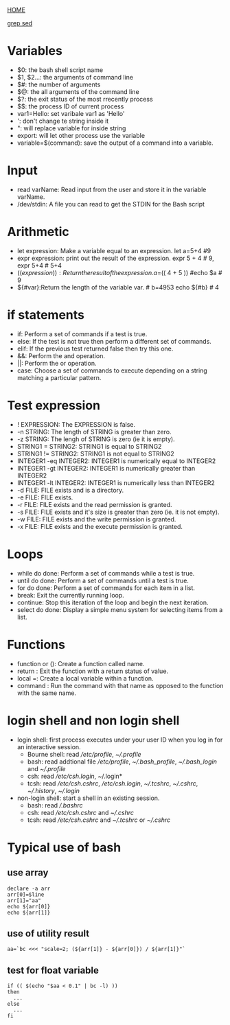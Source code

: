 [HOME](../README.md)

[grep sed](grepAndSed.md)

# Variables
* $0: the bash shell script name
* $1, $2...: the arguments of command line
* $#: the number of arguments
* $@: the all arguments of the command line
* $?: the exit status of the most rrecently process
* $$: the process ID of current process
* var1=Hello: set varibale  var1 as 'Hello'
* ': don't change te string inside it
* ": will replace variable for inside string
* export: will let other process use the variable
* variable=$(command): save the output of a command into a variable.

# Input
* read varName: Read input from the user and store it in the variable varName.
* /dev/stdin: A file you can read to get the STDIN for the Bash script

# Arithmetic
* let expression: Make a variable equal to an expression. let a=5+4 #9
* expr expression: print out the result of the expression. expr 5 + 4 # 9, expr 5+4 # 5+4
* $(( expression )): Return the result of the expression. a=$(( 4 + 5 )) #echo $a # 9
* ${#var}:Return the length of the variable var. # b=4953 echo ${#b} # 4

# if statements
* if: Perform a set of commands if a test is true.
* else: If the test is not true then perform a different set of commands.
* elif: If the previous test returned false then try this one.
* &&: Perform the and operation.
* ||: Perform the or operation.
* case: Choose a set of commands to execute depending on a string matching a particular pattern.

# Test expression
* ! EXPRESSION:	The EXPRESSION is false.
* -n STRING: The length of STRING is greater than zero.
* -z STRING: The lengh of STRING is zero (ie it is empty).
* STRING1 = STRING2: STRING1 is equal to STRING2
* STRING1 != STRING2: STRING1 is not equal to STRING2
* INTEGER1 -eq INTEGER2: INTEGER1 is numerically equal to INTEGER2
* INTEGER1 -gt INTEGER2: INTEGER1 is numerically greater than INTEGER2
* INTEGER1 -lt INTEGER2: INTEGER1 is numerically less than INTEGER2
* -d FILE: FILE exists and is a directory.
* -e FILE: FILE exists.
* -r FILE: FILE exists and the read permission is granted.
* -s FILE: FILE exists and it's size is greater than zero (ie. it is not empty).
* -w FILE: FILE exists and the write permission is granted.
* -x FILE: FILE exists and the execute permission is granted.

# Loops
* while do done: Perform a set of commands while a test is true.
* until do done: Perform a set of commands until a test is true.
* for do done: Perform a set of commands for each item in a list.
* break: Exit the currently running loop.
* continue: Stop this iteration of the loop and begin the next iteration.
* select do done: Display a simple menu system for selecting items from a list.

# Functions
* function <name> or <name> (): Create a function called name.
* return <value>: Exit the function with a return status of value.
* local <name>=<value>: Create a local variable within a function.
* command <command>: Run the command with that name as opposed to the
  function with the same name.

# login shell and non login shell
* login shell: first process executes under your user ID when you log
  in for an interactive session.
  * Bourne shell: read */etc/profile*, *~/.profile*
  * bash: read addtional file */etc/profile*, *~/.bash_profile*,
    *~/.bash_login* and *~/.profile*
  * csh: read */etc/csh.login*, ~/.login*
  * tcsh: read */etc/csh.cshrc*, */etc/csh.login*, *~/.tcshrc*,
    *~/.cshrc*, *~/.history*, *~/.login*
* non-login shell: start a shell in an existing session.
  * bash: read */.bashrc*
  * csh: read */etc/csh.cshrc* and *~/.cshrc* 
  * tcsh: read */etc/csh.cshrc* and *~/.tcshrc* or *~/.cshrc* 

# Typical use of bash 
## use array
```
declare -a arr
arr[0]=$line
arr[1]="aa"
echo ${arr[0]}
echo ${arr[1]}
```
## use of utility result
```
aa=`bc <<< "scale=2; (${arr[1]} - ${arr[0]}) / ${arr[1]}"`
```

## test for float variable
```
if (( $(echo "$aa < 0.1" | bc -l) ))
then
  ...
else
  ...
fi
```
